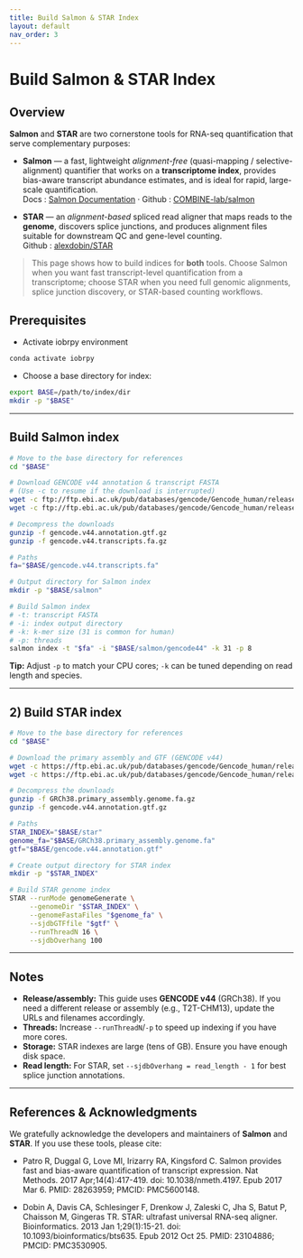 ```yaml
---
title: Build Salmon & STAR Index
layout: default
nav_order: 3
---
```


# **Build Salmon & STAR Index**

## Overview

**Salmon** and **STAR** are two cornerstone tools for RNA-seq quantification that serve complementary purposes:

- **Salmon** — a fast, lightweight *alignment-free* (quasi-mapping / selective-alignment) quantifier that works on a **transcriptome index**, provides bias-aware transcript abundance estimates, and is ideal for rapid, large-scale quantification.  
  Docs : [Salmon Documentation](https://salmon.readthedocs.io/) · Github : [COMBINE-lab/salmon](https://github.com/COMBINE-lab/salmon)

- **STAR** — an *alignment-based* spliced read aligner that maps reads to the **genome**, discovers splice junctions, and produces alignment files suitable for downstream QC and gene-level counting.  
  Github : [alexdobin/STAR](https://github.com/alexdobin/STAR)

> This page shows how to build indices for **both** tools. Choose Salmon when you want fast transcript-level quantification from a transcriptome; choose STAR when you need full genomic alignments, splice junction discovery, or STAR-based counting workflows.

## Prerequisites

- Activate iobrpy environment
```bash
conda activate iobrpy
```

- Choose a base directory for index:
```bash
export BASE=/path/to/index/dir
mkdir -p "$BASE"
```

---

## Build Salmon index

```bash
# Move to the base directory for references
cd "$BASE"

# Download GENCODE v44 annotation & transcript FASTA
# (Use -c to resume if the download is interrupted)
wget -c ftp://ftp.ebi.ac.uk/pub/databases/gencode/Gencode_human/release_44/gencode.v44.annotation.gtf.gz
wget -c ftp://ftp.ebi.ac.uk/pub/databases/gencode/Gencode_human/release_44/gencode.v44.transcripts.fa.gz

# Decompress the downloads
gunzip -f gencode.v44.annotation.gtf.gz
gunzip -f gencode.v44.transcripts.fa.gz

# Paths
fa="$BASE/gencode.v44.transcripts.fa"

# Output directory for Salmon index
mkdir -p "$BASE/salmon"

# Build Salmon index
# -t: transcript FASTA
# -i: index output directory
# -k: k-mer size (31 is common for human)
# -p: threads
salmon index -t "$fa" -i "$BASE/salmon/gencode44" -k 31 -p 8
```

**Tip:** Adjust `-p` to match your CPU cores; `-k` can be tuned depending on read length and species.

---

## 2) Build STAR index

```bash
# Move to the base directory for references
cd "$BASE"

# Download the primary assembly and GTF (GENCODE v44)
wget -c https://ftp.ebi.ac.uk/pub/databases/gencode/Gencode_human/release_44/GRCh38.primary_assembly.genome.fa.gz
wget -c https://ftp.ebi.ac.uk/pub/databases/gencode/Gencode_human/release_44/gencode.v44.annotation.gtf.gz

# Decompress the downloads
gunzip -f GRCh38.primary_assembly.genome.fa.gz
gunzip -f gencode.v44.annotation.gtf.gz

# Paths
STAR_INDEX="$BASE/star"
genome_fa="$BASE/GRCh38.primary_assembly.genome.fa"
gtf="$BASE/gencode.v44.annotation.gtf"

# Create output directory for STAR index
mkdir -p "$STAR_INDEX"

# Build STAR genome index
STAR --runMode genomeGenerate \
     --genomeDir "$STAR_INDEX" \
     --genomeFastaFiles "$genome_fa" \
     --sjdbGTFfile "$gtf" \
     --runThreadN 16 \
     --sjdbOverhang 100
```

---

## Notes

- **Release/assembly:** This guide uses **GENCODE v44** (GRCh38). If you need a different release or assembly (e.g., T2T-CHM13), update the URLs and filenames accordingly.
- **Threads:** Increase `--runThreadN`/`-p` to speed up indexing if you have more cores.
- **Storage:** STAR indexes are large (tens of GB). Ensure you have enough disk space.
- **Read length:** For STAR, set `--sjdbOverhang = read_length - 1` for best splice junction annotations.

---

## References & Acknowledgments

We gratefully acknowledge the developers and maintainers of **Salmon** and **STAR**. If you use these tools, please cite:

- Patro R, Duggal G, Love MI, Irizarry RA, Kingsford C. Salmon provides fast and bias-aware quantification of transcript expression. Nat Methods. 2017 Apr;14(4):417-419. doi: 10.1038/nmeth.4197. Epub 2017 Mar 6. PMID: 28263959; PMCID: PMC5600148.

- Dobin A, Davis CA, Schlesinger F, Drenkow J, Zaleski C, Jha S, Batut P, Chaisson M, Gingeras TR. STAR: ultrafast universal RNA-seq aligner. Bioinformatics. 2013 Jan 1;29(1):15-21. doi: 10.1093/bioinformatics/bts635. Epub 2012 Oct 25. PMID: 23104886; PMCID: PMC3530905.